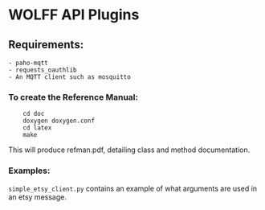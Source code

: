 # WOLFF API Plugins
## Requirements:
    - paho-mqtt
    - requests_oauthlib 
    - An MQTT client such as mosquitto

### To create the Reference Manual:
```
	cd doc
	doxygen doxygen.conf
	cd latex
	make
```
This will produce refman.pdf, detailing class and method documentation.

### Examples:
```simple_etsy_client.py``` contains an example of 
what arguments are used in an etsy message.
